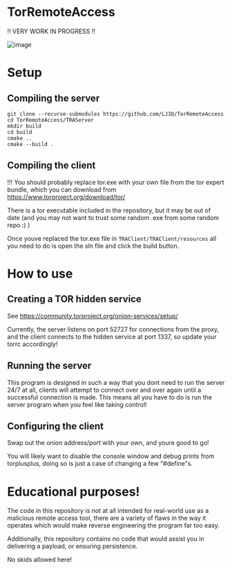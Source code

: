 # TorRemoteAccess
!! VERY WORK IN PROGRESS !!

![image](https://user-images.githubusercontent.com/65134690/211898759-c4283d41-9462-4b14-aebf-3a128de25f15.png)

# Setup
## Compiling the server
```
git clone --recurse-submodules https://github.com/LJ3D/TorRemoteAccess
cd TorRemoteAccess/TRAServer
mkdir build
cd build
cmake ..
cmake --build .
```

## Compiling the client
!!! You should probably replace tor.exe with your own file from the tor expert bundle, which you can download from https://www.torproject.org/download/tor/

There is a tor executable included in the repository, but it may be out of date (and you may not want to trust some random .exe from some random repo :) )

Once youve replaced the tor.exe file in `TRAClient/TRAClient/resources` all you need to do is open the sln file and click the build button.

# How to use
## Creating a TOR hidden service
See https://community.torproject.org/onion-services/setup/

Currently, the server listens on port 52727 for connections from the proxy, and the client connects to the hidden service at port 1337, so update your torrc accordingly!

## Running the server
This program is designed in such a way that you dont need to run the server 24/7 at all, clients will attempt to connect over and over again until a successful connection is made. This means all you have to do is run the server program when you feel like taking control!

## Configuring the client
Swap out the onion address/port with your own, and youre good to go!

You will likely want to disable the console window and debug prints from torplusplus, doing so is just a case of changing a few "#define"s.

# Educational purposes!
The code in this repository is not at all intended for real-world use as a malicious remote access tool, there are a variety of flaws in the way it operates which would make reverse engineering the program far too easy.

Additionally, this repository contains no code that would assist you in delivering a payload, or ensuring persistence.

No skids allowed here!

